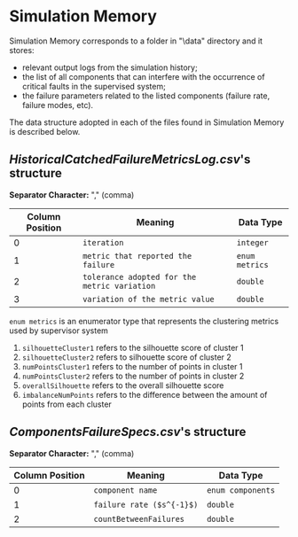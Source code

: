 # Simulation Memory

Simulation Memory corresponds to a folder in "\data" directory and it stores:

- relevant output logs from the simulation history;
- the list of all components that can interfere with the occurrence of critical faults in the supervised system;
- the failure parameters related to the listed components (failure rate, failure modes, etc).


The data structure adopted in each of the files found in Simulation Memory is described below.

## *HistoricalCatchedFailureMetricsLog.csv*'s structure

**Separator Character:** "," (comma)

| Column Position  | Meaning | Data Type |
| ------------- | ------------- | ------------- |
| 0  | `iteration`  | `integer`|
| 1  | `metric that reported the failure`  |  `enum metrics` |
| 2  | `tolerance adopted for the metric variation` |  `double`|
| 3  | `variation of the metric value` |  `double`|

`enum metrics` is an enumerator type that represents the clustering metrics used by supervisor system

1. `silhouetteCluster1` refers to the silhouette score of cluster 1
2. `silhouetteCluster2` refers to silhouette score of cluster 2
3. `numPointsCluster1` refers to the number of points in cluster 1
4. `numPointsCluster2` refers to the number of points in cluster 2
5. `overallSilhouette` refers to the overall silhouette score
6. `imbalanceNumPoints` refers to the difference between the amount of points from each cluster

## *ComponentsFailureSpecs.csv*'s structure

**Separator Character:** "," (comma)

| Column Position  | Meaning | Data Type |
| ------------- | ------------- | ------------- |
| 0  | `component name`  | `enum components`|
| 1  | `failure rate ($s^{-1}$)`  |  `double` |
| 2  | `countBetweenFailures` |  `double` |
